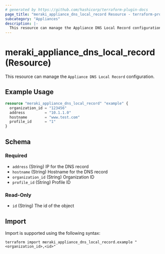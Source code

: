 ```yaml
---
# generated by https://github.com/hashicorp/terraform-plugin-docs
page_title: "meraki_appliance_dns_local_record Resource - terraform-provider-meraki"
subcategory: "Appliances"
description: |-
  This resource can manage the Appliance DNS Local Record configuration.
---
```


# meraki_appliance_dns_local_record (Resource)

This resource can manage the `Appliance DNS Local Record` configuration.

## Example Usage

```terraform
resource "meraki_appliance_dns_local_record" "example" {
  organization_id = "123456"
  address         = "10.1.1.0"
  hostname        = "www.test.com"
  profile_id      = "1"
}
```

<!-- schema generated by tfplugindocs -->
## Schema

### Required

- `address` (String) IP for the DNS record
- `hostname` (String) Hostname for the DNS record
- `organization_id` (String) Organization ID
- `profile_id` (String) Profile ID

### Read-Only

- `id` (String) The id of the object

## Import

Import is supported using the following syntax:

```shell
terraform import meraki_appliance_dns_local_record.example "<organization_id>,<id>"
```
